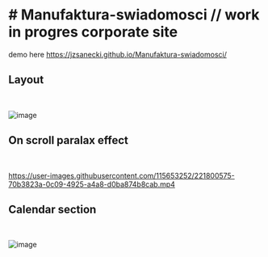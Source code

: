 <h1># Manufaktura-swiadomosci // work in progres corporate site</h1>

demo here https://jzsanecki.github.io/Manufaktura-swiadomosci/


<h2>Layout</h2><br>

![image](https://user-images.githubusercontent.com/115653252/221800488-32fe7ed0-e660-4155-814f-1afcfea4548c.png)

<h2>On scroll paralax effect</h2><br>

https://user-images.githubusercontent.com/115653252/221800575-70b3823a-0c09-4925-a4a8-d0ba874b8cab.mp4


<h2>Calendar section</h2><br>

![image](https://user-images.githubusercontent.com/115653252/221802656-65fa7a08-79d7-4a65-956b-e64079900ccc.png)




